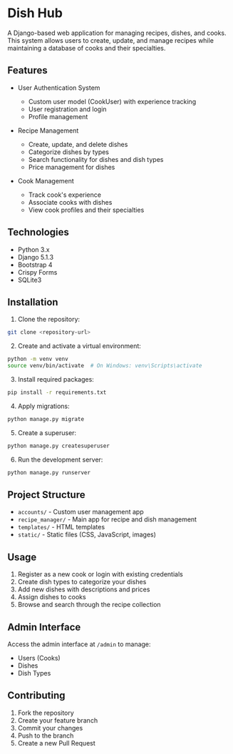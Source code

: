 # Dish Hub 

A Django-based web application for managing recipes, dishes, and cooks. This system allows users to create, update, and manage recipes while maintaining a database of cooks and their specialties.

## Features

- User Authentication System
  - Custom user model (CookUser) with experience tracking
  - User registration and login
  - Profile management
  
- Recipe Management
  - Create, update, and delete dishes
  - Categorize dishes by types
  - Search functionality for dishes and dish types
  - Price management for dishes
  
- Cook Management
  - Track cook's experience
  - Associate cooks with dishes
  - View cook profiles and their specialties

## Technologies

- Python 3.x
- Django 5.1.3
- Bootstrap 4
- Crispy Forms
- SQLite3

## Installation

1. Clone the repository:

```bash
git clone <repository-url>
```

2. Create and activate a virtual environment:

```bash
python -m venv venv
source venv/bin/activate  # On Windows: venv\Scripts\activate
```

3. Install required packages:

```bash
pip install -r requirements.txt
```

4. Apply migrations:

```bash
python manage.py migrate
```

5. Create a superuser:

```bash
python manage.py createsuperuser
```

6. Run the development server:

```bash
python manage.py runserver
```

## Project Structure

- `accounts/` - Custom user management app
- `recipe_manager/` - Main app for recipe and dish management
- `templates/` - HTML templates
- `static/` - Static files (CSS, JavaScript, images)

## Usage

1. Register as a new cook or login with existing credentials
2. Create dish types to categorize your dishes
3. Add new dishes with descriptions and prices
4. Assign dishes to cooks
5. Browse and search through the recipe collection

## Admin Interface

Access the admin interface at `/admin` to manage:
- Users (Cooks)
- Dishes
- Dish Types

## Contributing

1. Fork the repository
2. Create your feature branch
3. Commit your changes
4. Push to the branch
5. Create a new Pull Request

